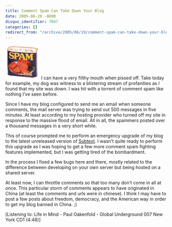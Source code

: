 ```yaml
---
title: Comment Spam Can Take Down Your Blog
date: 2005-06-20 -0800
disqus_identifier: 7047
categories: []
redirect_from: "/archive/2005/06/19/comment-spam-can-take-down-your-blog.aspx/"
---
```


![spam](/images/spam.jpg) I can have a very filthy mouth when pissed
off. Take today for example, my dog was witness to a blistering stream
of profanities as I found that my site was down. I was hit with a
torrent of comment spam like nothing I’ve seen before.

Since I have my blog configured to send me an email when someone
comments, the mail server was trying to send out 500 messages in five
minutes. At least according to my hosting provider who turned off my
site in response to the massive flood of email. All in all, the spammers
posted over a thousand messages in a very short while.

This of course prompted me to perform an emergency upgrade of my blog to
the latest unreleased version of
[Subtext](http://sourceforge.net/projects/subtext/). I wasn’t quite
ready to perform this upgrade as I was hoping to get a few more comment
spam fighting features implemented, but I was getting tired of the
bombardment.

In the process I fixed a few bugs here and there, mostly related to the
difference between developing on your own server but being hosted on a
shared server.

At least now, I can throttle comments so that too many don’t come in all
at once. This particular storm of comments appears to have originated in
China (at least the comments and urls were in chinese). I think I may
have to post a few posts about freedom, democracy, and the American way
in order to get my blog banned in China. ;)

[Listening to: Life in Mind - Paul Oakenfold - Global Underground 007
New York CD1 (4:48)]

